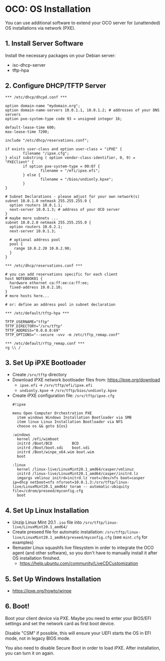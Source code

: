 # OCO: OS Installation
You can use additional software to extend your OCO server for (unattended) OS installations via network (PXE).

## 1. Install Server Software
Install the necessary packages on your Debian server:
- isc-dhcp-server
- tftp-hpa

## 2. Configure DHCP/TFTP Server
```
*** /etc/dhcp/dhcpd.conf ***

option domain-name "mydomain.org";
option domain-name-servers 10.0.1.1, 10.0.1.2; # addresses of your DNS servers
option pxe-system-type code 93 = unsigned integer 16;

default-lease-time 600;
max-lease-time 7200;

include "/etc/dhcp/reservations.conf";

if exists user-class and option user-class = "iPXE" {
        filename "/ipxe.cfg";
} elsif substring ( option vendor-class-identifier, 0, 9) = "PXEClient" {
        if option pxe-system-type = 00:07 {
                filename = "/efi/ipxe.efi";
        } else {
                filename = "/bios/undionly.kpxe";
        }
}

# Subnet Declarations - please adjust for your own network(s)
subnet 10.0.1.0 netmask 255.255.255.0 {
  option routers 10.0.1.1;
  next-server 10.0.1.3; # address of your OCO server
}
# maybe more subnets ...
subnet 10.0.2.0 netmask 255.255.255.0 {
  option routers 10.0.2.1;
  next-server 10.0.1.3;

  # optional address pool
  pool {
    range 10.0.2.20 10.0.2.90;
  }
}
```
```
*** /etc/dhcp/reservations.conf ***

# you can add reservations specific for each client
host NOTEBOOK01 {
  hardware ethernet ca:ff:ee:ca:ff:ee;
  fixed-address 10.0.2.10;
}
# more hosts here...

# or: define an address pool in subnet declaration
```
```
*** /etc/default/tftp-hpa ***

TFTP_USERNAME="tftp"
TFTP_DIRECTORY="/srv/tftp"
TFTP_ADDRESS="0.0.0.0:69"
TFTP_OPTIONS="--secure -vvv -m /etc/tftp_remap.conf"
```
```
*** /etc/default/rftp_remap.conf ***
rg \\ /
```

## 3. Set Up iPXE Bootloader
- Create `/srv/tftp` directory
- Download iPXE network bootloader files from: https://ipxe.org/download
  - `ipxe.efi` -> `/srv/tftp/efi/ipxe.efi`
  - `undionly.kpxe` -> `/srv/tftp/bios/undionly.kpxe`
- Create iPXE configuration file: `/srv/tftp/ipxe.cfg`
  ```
  #!ipxe

  menu Open Computer Orchestration PXE
    item windows Windows Installation Bootloader via SMB
    item linux Linux Installation Bootloader via NFS
    choose os && goto ${os}

  :windows
    kernel /efi/wimboot
    initrd /Boot/BCD         BCD
    initrd /Boot/boot.sdi    boot.sdi
    initrd /Boot/winpe_x64.wim boot.wim
    boot

  :linux
    kernel /linux-live/LinuxMint20.1_amd64/casper/vmlinuz
    initrd /linux-live/LinuxMint20.1_amd64/casper/initrd.lz
    imgargs vmlinuz initrd=initrd.lz root=/dev/nfs boot=casper ip=dhcp netboot=nfs nfsroot=10.0.1.3:/srv/tftp/linux-live/LinuxMint20.1_amd64/ toram -- automatic-ubiquity file=/cdrom/preseed/myconfig.cfg
    boot
  ```

## 4. Set Up Linux Installation
- Unzip Linux Mint 20.1 `.iso` file into `/srv/tftp/linux-live/LinuxMint20.1_amd64/`
- Create preseed file for automatic installation: `/srv/tftp/linux-live/LinuxMint20.1_amd64/preseed/myconfig.cfg` (see `mint.cfg` for examples)
- Remaster Linux squashfs live filesystem in order to integrate the OCO agent (and other software), so you don't have to manually install it after OS installation finished.
  - https://help.ubuntu.com/community/LiveCDCustomization

## 5. Set Up Windows Installation
- https://ipxe.org/howto/winpe

## 6. Boot!
Boot your client device via PXE. Maybe you need to enter your BIOS/EFI settings and set the network card as first boot device.

Disable "CSM" if possible, this will ensure your UEFI starts the OS in EFI mode, not in legacy BIOS mode.

You also need to disable Secure Boot in order to load iPXE. After installation, you can turn it on again.
